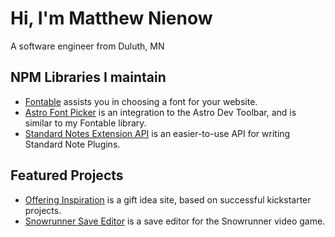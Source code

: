 # Hi, I'm Matthew Nienow
A software engineer from Duluth, MN

## NPM Libraries I maintain

* [Fontable](https://github.com/randombits-dev/fontable) assists you in choosing a font for your website.
* [Astro Font Picker](https://github.com/randombits-dev/astro-font-picker) is an integration to the Astro Dev Toolbar, and is similar to my Fontable library.
* [Standard Notes Extension API](https://github.com/nienow/sn-extension-api) is an easier-to-use API for writing Standard Note Plugins.

## Featured Projects

* [Offering Inspiration](https://github.com/randombits-dev/offering-inspiration) is a gift idea site, based on successful kickstarter projects.
* [Snowrunner Save Editor](https://github.com/nienow/snowrunner-save-editor) is a save editor for the Snowrunner video game.

